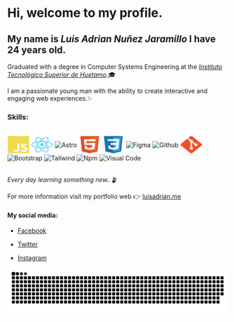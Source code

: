# Hi, welcome to my profile.

## My name is _Luis Adrian Nuñez Jaramillo_ I have 24 years old.

Graduated with a degree in Computer Systems Engineering at the [_Instituto Tecnológico Superior de Huetamo_](https://huetamo.tecnm.mx/).🎓

I am a passionate young man with the ability to create interactive and engaging web experiences.✨

<h3>Skills:</h3>
<div style='display: inline_block'>
  <br>
  <img align="center" alt="Javascript" height="40" width="50" src="https://raw.githubusercontent.com/devicons/devicon/master/icons/javascript/javascript-plain.svg">
  <img align="center" alt="React" height="40" width="50" src="https://raw.githubusercontent.com/devicons/devicon/master/icons/react/react-original.svg">
  <img align="center" alt="Astro" height="40" width="40" src="https://img.jsdelivr.com/github.com/withastro.png">
  <img align="center" alt="HTML" height="40" width="50" src="https://raw.githubusercontent.com/devicons/devicon/master/icons/html5/html5-original.svg">
  <img align="center" alt="CSS" height="40" width="50" src="https://raw.githubusercontent.com/devicons/devicon/master/icons/css3/css3-original.svg">
  <img align="center" alt="Figma" height="40" width="50" src="https://logodownload.org/wp-content/uploads/2022/12/figma-logo-0.png">
  <img align="center" alt="Github" height="40" width="50" src="https://raw.githubusercontent.com/simple-icons/simple-icons/624d3df888c0e988a0adada2873e647715769b92/icons/github.svg">
  <img align="center" alt="Git" height="40" width="50" src="https://raw.githubusercontent.com/devicons/devicon/master/icons/git/git-original.svg">
  <img align="center" alt="Bootstrap" height="40" width="50" src="https://cdn.jsdelivr.net/gh/devicons/devicon/icons/bootstrap/bootstrap-original.svg">
  <img align="center" alt="Tailwind" height="40" width="50" src="https://img.jsdelivr.com/github.com/tailwindlabs.png">
  <img align="center" alt="Npm" height="40" width="50" src="https://cdn.jsdelivr.net/gh/devicons/devicon/icons/npm/npm-original-wordmark.svg">
  <img align="center" alt="Visual Code" height="40" width="50" src="https://cdn.jsdelivr.net/gh/devicons/devicon/icons/vscode/vscode-original.svg">
</div>
  <br>
  
_Every day learning something new..🪴_

For more information visit my portfolio web 👉 [luisadrian.me](https://luizack.vercel.app/)

#### My social media:

- [Facebook](https://www.facebook.com/luisadrian.nunezjara)

- [Twitter](https://twitter.com/LuisAdrianNuez?t=LGtN8Y_iq9YpiaTIVvOgBQ&s=09)

- [Instagram](https://www.instagram.com/luisadriannu26)

![Snake animation](https://github.com/luisadriannu/snake/blob/main/snake.svg)

